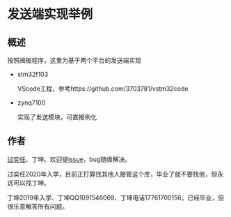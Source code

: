 # 发送端实现举例

## 概述

按照阀板程序，这里为基于两个平台的发送端实现

- stm32f103

  VScode工程，参考https://github.com/3703781/vstm32code

- zynq7100

  实现了发送模块，可直接例化

##  作者

[过奕任](https://github.com/3703781)、丁坤。欢迎提[issue](https://github.com/NanjingForestryUniversity/valveboard/issues)，bug随缘解决。

过奕任2020年入学，目前正打算找其他人接管这个库，毕业了就不要找他，但永远可以找丁坤。

丁坤2019年入学、丁坤QQ1091546069、丁坤电话17761700156，已经毕业，但很乐意解答所有问题。
